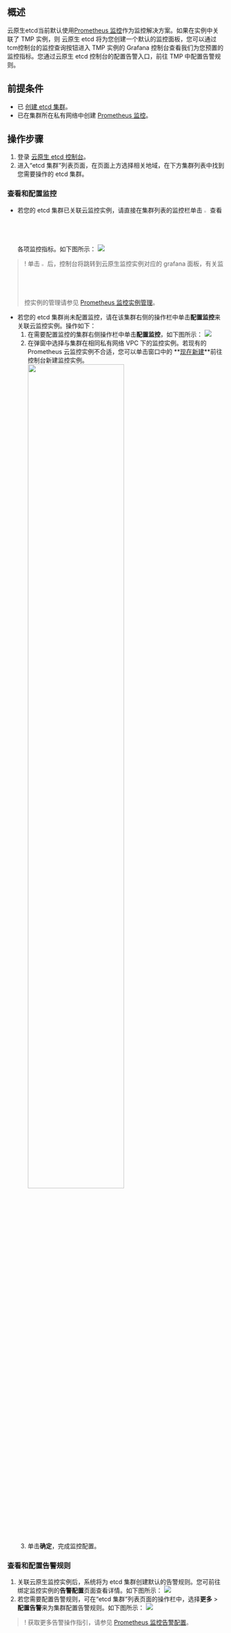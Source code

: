 ## 概述

云原生etcd当前默认使用[Prometheus 监控](https://cloud.tencent.com/document/product/457/71896)作为监控解决方案。如果在实例中关联了 TMP 实例，则 云原生 etcd 将为您创建一个默认的监控面板，您可以通过tcm控制台的监控查询按钮进入 TMP 实例的 Grafana 控制台查看我们为您预置的监控指标。您通过云原生 etcd 控制台的配置告警入口，前往 TMP 中配置告警规则。


## 前提条件

- 已 [创建 etcd 集群](https://cloud.tencent.com/document/product/457/58178)。
- 已在集群所在私有网络中创建 [Prometheus 监控](https://cloud.tencent.com/document/product/457/71896)。

## 操作步骤

1. 登录 [云原生 etcd 控制台](https://console.cloud.tencent.com/tke2/etcd/list)。
2. 进入“etcd 集群”列表页面，在页面上方选择相关地域，在下方集群列表中找到您需要操作的 etcd 集群。


### 查看和配置监控

- 若您的 etcd 集群已关联云监控实例，请直接在集群列表的监控栏单击 <img src="https://main.qcloudimg.com/raw/67826d91dabbd482d987403b596cffb4.jpg" width="2%"> 查看各项监控指标。如下图所示：
![](https://qcloudimg.tencent-cloud.cn/raw/fe4a8b49396aade26642597518aa7205.png)

>! 单击 <img src="https://main.qcloudimg.com/raw/67826d91dabbd482d987403b596cffb4.jpg" width="2%"> 后，控制台将跳转到云原生监控实例对应的 grafana 面板，有关监控实例的管理请参见 [Prometheus 监控实例管理](https://cloud.tencent.com/document/product/457/71897)。

- 若您的 etcd 集群尚未配置监控，请在该集群右侧的操作栏中单击**配置监控**来关联云监控实例。操作如下：
  1. 在需要配置监控的集群右侧操作栏中单击**配置监控**，如下图所示：
![](https://qcloudimg.tencent-cloud.cn/raw/bce4257175021bb65aed94ea9e910641.png)
  2. 在弹窗中选择与集群在相同私有网络 VPC 下的监控实例。若现有的 Prometheus 云监控实例不合适，您可以单击窗口中的 **[现在新建](https://console.cloud.tencent.com/tke2/prometheus/list?rid=8)**前往控制台新建监控实例。
<img src="https://main.qcloudimg.com/raw/64f87af8da48d38bd4f9da1c02238ec0.png" width="70%"><br>
  3. 单击**确定**，完成监控配置。





### 查看和配置告警规则

1. 关联云原生监控实例后，系统将为 etcd 集群创建默认的告警规则。您可前往绑定监控实例的**告警配置**页面查看详情。如下图所示：
![](https://qcloudimg.tencent-cloud.cn/raw/aa4efbfb61050313cb86313642bf7d77.png)
2. 若您需要配置告警规则，可在“etcd 集群”列表页面的操作栏中，选择**更多** > **配置告警**来为集群配置告警规则。如下图所示：
![](https://qcloudimg.tencent-cloud.cn/raw/6220bd2970cba1edeae1a22ef5c5e8f6.png)
>! 获取更多告警操作指引，请参见 [Prometheus 监控告警配置](https://cloud.tencent.com/document/product/457/71903)。
